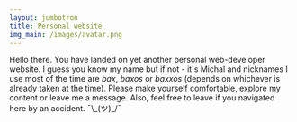 ```yaml
---
layout: jumbotron
title: Personal website
img_main: /images/avatar.png
---
```

Hello there. You have landed on yet another personal web-developer website. I guess you know my name but if not - it's Michal and nicknames
I use most of the time are _bax_, _baxos_ or _baxxos_ (depends on whichever is already taken at the time). Please make yourself comfortable, explore my
content or leave me a message. Also, feel free to leave if you navigated here by an accident. ¯\\\_(ツ)\_/¯